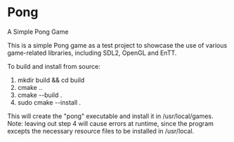 # Pong
A Simple Pong Game

This is a simple Pong game as a test project to showcase the use of various game-related libraries, including SDL2, OpenGL and EnTT.

To build and install from source: 
1. mkdir build && cd build
2. cmake ..
3. cmake --build .
4. sudo cmake --install .

This will create the "pong" executable and install it in /usr/local/games. Note: leaving out step 4 will cause errors at runtime, since the program excepts the necessary resource files to be installed in /usr/local.

